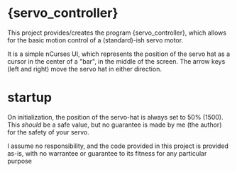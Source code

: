 # {servo_controller}

This project provides/creates the program {servo_controller}, which
allows for the basic motion control of a (standard)-ish servo motor.

It is a simple nCurses UI, which represents the position of the 
servo hat as a cursor in the center of a "bar", in the middle of the
screen. The arrow keys (left and right) move the servo hat in
either direction.

# startup

On initialization, the position of the servo-hat is always set to
50% (1500). This *should* be a safe value, but no guarantee is made
by me (the author) for the safety of your servo. 

I assume no responsibility, and the code provided in this project
is provided as-is, with no warrantee or guarantee to its fitness
for any particular purpose
